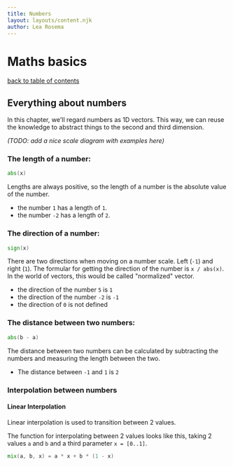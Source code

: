 ```yaml
---
title: Numbers
layout: layouts/content.njk
author: Lea Rosema
---
```


# Maths basics

[back to table of contents](../)

## Everything about numbers

In this chapter, we'll regard numbers as 1D vectors.
This way, we can reuse the knowledge to abstract things to the second and third dimension.

_(TODO: add a nice scale diagram with examples here)_

### The length of a number:

```glsl
abs(x)
```

Lengths are always positive, so the length of a number is the absolute value of the number.

- the number `1` has a length of `1`.
- the number `-2` has a length of `2`.

### The direction of a number:

```glsl
sign(x)
```

There are two directions when moving on a number scale. Left (`-1`) and right (`1`).
The formular for getting the direction of the number is `x / abs(x)`. In the world of
vectors, this would be called "normalized" vector.

- the direction of the number `5` is `1`
- the direction of the number `-2` is `-1`
- the direction of `0` is not defined

### The distance between two numbers:

```glsl
abs(b - a)
```

The distance between two numbers can be calculated by subtracting the numbers
and measuring the length between the two.

- The distance between `-1` and `1` is `2`

### Interpolation between numbers

#### Linear Interpolation

Linear interpolation is used to transition between 2 values.

The function for interpolating between 2 values looks like this, taking 2 values `a` and `b` and a third parameter `x = [0..1]`.

```glsl
mix(a, b, x) = a * x + b * (1 - x)
```
